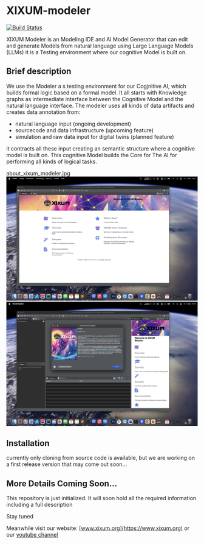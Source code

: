 # XIXUM-modeler
[![Build Status](https://github.com/XIXUM/XIXUM-modeler/workflows/Java%20CI%20with%20Maven/badge.svg)](https://github.com/XIXUM/XIXUM-modeler/actions)

XIXUM Modeler is an Modeling IDE and AI Model Generator that can edit and generate Models from natural language using Large Language Models (LLMs)
it is a Testing environment where our cognitive Model is built on. 

## Brief description
We use the Modeler a s testing environment for our Cogjnitive AI, which builds formal logic based on a formal model. It all starts with Knowledge graphs as intermediate interface between the Cognitive Model and the natural language interface. 
The modeler uses all kinds of data artifacts and creates data annotation from:
- natural language input (ongoing development)
- sourcecode and data infrastructure (upcoming feature)
- simulation and raw data input for digital twins (planned feature)

it contracts all these input creating an semantic structure where a cognitive model is built on.
This cognitive Model builds the Core for The AI for performing all kinds of logical tasks.

about_xixum_modeler.jpg
[![Preview 1](https://github.com/XIXUM/XIXUM-modeler/blob/master/docu/images/welcome_page.jpg?raw=true)](https://github.com/XIXUM/XIXUM-modeler/blob/master/)
[![Preview 2](https://github.com/XIXUM/XIXUM-modeler/blob/master/docu/images/about_xixum_modeler.jpg?raw=true)](https://github.com/XIXUM/XIXUM-modeler/blob/master/)

## Installation

currently only cloning from source code is available, but we are working on a first release version that may come out soon...

## More Details Coming Soon...
This repository is just initialized. It will soon hold all the required information including a full description

Stay tuned

Meanwhile visit our website: [www.xixum.org](https://www.xixum.org) or our [youtube channel](https://www.youtube.com/@xixum-org)
